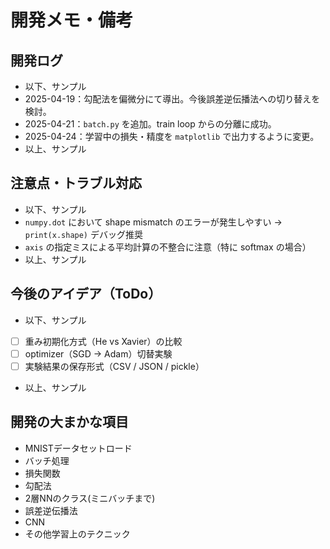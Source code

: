 # 開発メモ・備考

## 開発ログ

- 以下、サンプル
- 2025-04-19：勾配法を偏微分にて導出。今後誤差逆伝播法への切り替えを検討。
- 2025-04-21：`batch.py` を追加。train loop からの分離に成功。
- 2025-04-24：学習中の損失・精度を `matplotlib` で出力するように変更。
- 以上、サンプル

## 注意点・トラブル対応

- 以下、サンプル
- `numpy.dot` において shape mismatch のエラーが発生しやすい → `print(x.shape)` デバッグ推奨
- `axis` の指定ミスによる平均計算の不整合に注意（特に softmax の場合）
- 以上、サンプル

## 今後のアイデア（ToDo）

- 以下、サンプル
- [ ] 重み初期化方式（He vs Xavier）の比較
- [ ] optimizer（SGD → Adam）切替実験
- [ ] 実験結果の保存形式（CSV / JSON / pickle）
- 以上、サンプル

## 開発の大まかな項目

- MNISTデータセットロード
- バッチ処理
- 損失関数
- 勾配法
- 2層NNのクラス(ミニバッチまで)
- 誤差逆伝播法
- CNN
- その他学習上のテクニック